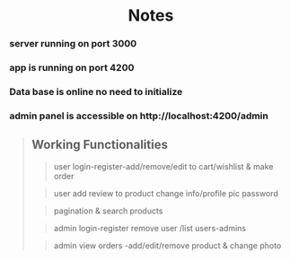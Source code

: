 <h1 align="center">Notes </h1>

<h3>server running on port 3000 </h3>
 
<h3>app is running on port 4200</h3>

<h3>Data base is online no need to initialize</h3>

<h3>admin panel is accessible on http://localhost:4200/admin</h3>

><h2>Working Functionalities</h2>
>
>>user login-register-add/remove/edit to cart/wishlist & make order 
>
>>user add review to product change info/profile pic password
>
>>pagination & search products
>
>>admin login-register remove user /list users-admins
>
>>admin view orders -add/edit/remove product & change photo
>
